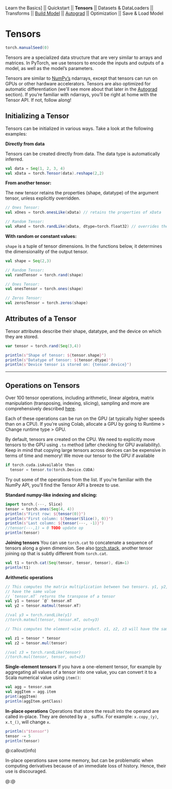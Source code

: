 Learn the Basics] ||
Quickstart ||
**Tensors** ||
Datasets & DataLoaders ||
Transforms ||
[Build Model](buildmodel.md) ||
[Autograd](autograd.md) ||
Optimization ||
Save & Load Model

# Tensors

```scala mdoc:invisible
torch.manualSeed(0)
```

Tensors are a specialized data structure that are very similar to arrays
and matrices. In PyTorch, we use tensors to encode the inputs and
outputs of a model, as well as the model’s parameters.

Tensors are similar to [NumPy’s](https://numpy.org/) ndarrays, except
that tensors can run on GPUs or other hardware accelerators. Tensors
are also optimized for automatic differentiation (we'll see more about
that later in the [Autograd](autograd.md) section). If
you’re familiar with ndarrays, you’ll be right at home with the Tensor
API. If not, follow along!

## Initializing a Tensor

Tensors can be initialized in various ways. Take a look at the following
examples:

**Directly from data**

Tensors can be created directly from data. The data type is
automatically inferred.

```scala mdoc
val data = Seq(1, 2, 3, 4)
val xData = torch.Tensor(data).reshape(2,2)
```

**From another tensor:**

The new tensor retains the properties (shape, datatype) of the argument
tensor, unless explicitly overridden.


```scala mdoc
// Ones Tensor:
val xOnes = torch.onesLike(xData) // retains the properties of xData
```

```scala mdoc
// Random Tensor:
val xRand = torch.randLike(xData, dtype=torch.float32) // overrides the datatype of xData
```

**With random or constant values:**

`shape` is a tuple of tensor dimensions. In the functions below, it
determines the dimensionality of the output tensor.

```scala mdoc
val shape = Seq(2,3)

// Random Tensor:
val randTensor = torch.rand(shape)

// Ones Tensor: 
val onesTensor = torch.ones(shape)

// Zeros Tensor:
val zerosTensor = torch.zeros(shape)
```

## Attributes of a Tensor

Tensor attributes describe their shape, datatype, and the device on
which they are stored.

```scala mdoc
var tensor = torch.rand(Seq(3,4))

println(s"Shape of tensor: ${tensor.shape}")
println(s"Datatype of tensor: ${tensor.dtype}")
println(s"Device tensor is stored on: {tensor.device}")
```

------------------------------------------------------------------------

## Operations on Tensors

Over 100 tensor operations, including arithmetic, linear algebra, matrix
manipulation (transposing, indexing, slicing), sampling and more are
comprehensively described
[here](https://pytorch.org/docs/stable/torch.html).

Each of these operations can be run on the GPU (at typically higher
speeds than on a CPU). If you’re using Colab, allocate a GPU by going to
Runtime \> Change runtime type \> GPU.

By default, tensors are created on the CPU. We need to explicitly move
tensors to the GPU using `.to` method (after checking for GPU
availability). Keep in mind that copying large tensors across devices
can be expensive in terms of time and memory! We move our tensor to the
GPU if available

```scala mdoc
if torch.cuda.isAvailable then  
  tensor = tensor.to(torch.Device.CUDA)
```

Try out some of the operations from the list. If you're familiar with
the NumPy API, you'll find the Tensor API a breeze to use.

**Standard numpy-like indexing and slicing:**

```scala mdoc
import torch.{---, Slice}
tensor = torch.ones(Seq(4, 4))
println(s"First row: ${tensor(0)}")
println(s"First column: ${tensor(Slice(), 0)}")
println(s"Last column: ${tensor(---, -1)}")
//tensor(---,1) = 0 TODO update op
println(tensor)
```

**Joining tensors** You can use `torch.cat` to concatenate a sequence of
tensors along a given dimension. See also
[torch.stack](https://pytorch.org/docs/stable/generated/torch.stack.html),
another tensor joining op that is subtly different from `torch.cat`.

```scala mdoc
val t1 = torch.cat(Seq(tensor, tensor, tensor), dim=1)
println(t1)
```

**Arithmetic operations**

```scala mdoc
// This computes the matrix multiplication between two tensors. y1, y2, y3 will
// have the same value
// `tensor.mT` returns the transpose of a tensor
val y1 = tensor `@` tensor.mT
val y2 = tensor.matmul(tensor.mT)

//val y3 = torch.randLike(y1)
//torch.matmul(tensor, tensor.mT, out=y3)

// This computes the element-wise product. z1, z2, z3 will have the same value

val z1 = tensor * tensor
val z2 = tensor.mul(tensor)

//val z3 = torch.randLike(tensor)
//torch.mul(tensor, tensor, out=z3)
```

**Single-element tensors** If you have a one-element tensor, for example
by aggregating all values of a tensor into one value, you can convert it
to a Scala numerical value using `item()`:

```scala mdoc
val agg = tensor.sum
val aggItem = agg.item
print(aggItem)
println(aggItem.getClass)
```

**In-place operations** Operations that store the result into the
operand are called in-place. They are denoted by a `_` suffix. For
example: `x.copy_(y)`, `x.t_()`, will change `x`.

```scala mdoc
println(s"$tensor")
tensor -= 5
println(tensor)
```

@:callout(info)

In-place operations save some memory, but can be problematic when
computing derivatives because of an immediate loss of history. Hence,
their use is discouraged.

@:@